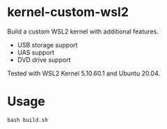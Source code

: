 # kernel-custom-wsl2

Build a custom WSL2 kernel with additional features.

* USB storage support
* UAS support
* DVD drive support

Tested with WSL2 Kernel 5.10.60.1 and Ubuntu 20.04.

# Usage

```
bash build.sh
```
